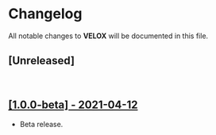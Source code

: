 # Changelog

All notable changes to **VELOX** will be documented in this file.


## [Unreleased]


<br />

## [[1.0.0-beta] - 2021-04-12](https://github.com/MarwanAlsoltany/velox/commits/v1.0.0-beta)
- Beta release.


<br />
